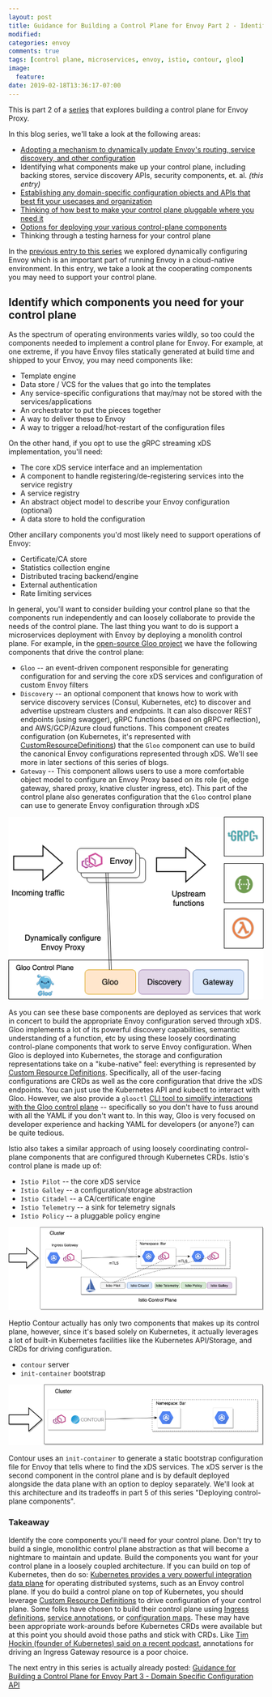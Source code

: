 ```yaml
---
layout: post
title: Guidance for Building a Control Plane for Envoy Part 2 - Identify Components
modified:
categories: envoy
comments: true
tags: [control plane, microservices, envoy, istio, contour, gloo]
image:
  feature:
date: 2019-02-18T13:36:17-07:00
---
```


This is part 2 of a [series](https://blog.christianposta.com/envoy/guidance-for-building-a-control-plane-to-manage-envoy-proxy-based-infrastructure/) that explores building a control plane for Envoy Proxy. 

In this blog series, we'll take a look at the following areas:

* [Adopting a mechanism to dynamically update Envoy's routing, service discovery, and other configuration](https://blog.christianposta.com/envoy/guidance-for-building-a-control-plane-to-manage-envoy-proxy-based-infrastructure/)
* Identifying what components make up your control plane, including backing stores, service discovery APIs, security components, et. al. _(this entry)_
* [Establishing any domain-specific configuration objects and APIs that best fit your usecases and organization](https://blog.christianposta.com/envoy/guidance-for-building-a-control-plane-for-envoy-domain-specific-configuration-api/)
* [Thinking of how best to make your control plane pluggable where you need it](https://blog.christianposta.com/guidance-for-building-a-control-plane-for-envoy-build-for-pluggability/)
* [Options for deploying your various control-plane components](https://blog.christianposta.com/guidance-for-building-a-control-plane-for-envoy-deployment-tradeoffs/)
* Thinking through a testing harness for your control plane

In the [previous entry to this series](https://blog.christianposta.com/envoy/guidance-for-building-a-control-plane-to-manage-envoy-proxy-based-infrastructure/) we explored dynamically configuring Envoy which is an important part of running Envoy in a cloud-native environment. In this entry, we take a look at the cooperating components you may need to support your control plane. 


## Identify which components you need for your control plane

As the spectrum of operating environments varies wildly, so too could the components needed to implement a control plane for Envoy. For example, at one extreme, if you have Envoy files statically generated at build time and shipped to your Envoy, you may need components like:

* Template engine
* Data store / VCS for the values that go into the templates
* Any service-specific configurations that may/may not be stored with the services/applications
* An orchestrator to put the pieces together 
* A way to deliver these to Envoy 
* A way to trigger a reload/hot-restart of the configuration files

On the other hand, if you opt to use the gRPC streaming xDS implementation, you'll need:

* The core xDS service interface and an implementation
* A component to handle registering/de-registering services into the service registry
* A service registry
* An abstract object model to describe your Envoy configuration (optional)
* A data store to hold the configuration


Other ancillary components you'd most likely need to support operations of Envoy:

* Certificate/CA store
* Statistics collection engine
* Distributed tracing backend/engine
* External authentication
* Rate limiting services

In general, you'll want to consider building your control plane so that the components run independently and can loosely collaborate to provide the needs of the control plane. The last thing you want to do is support a microservices deployment with Envoy by deploying a monolith control plane. For example, in the [open-source Gloo project](https://gloo.solo.io) we have the following components that drive the control plane:

* `Gloo` -- an event-driven component responsible for generating configuration for and serving the core xDS services and configuration of custom Envoy filters
* `Discovery` -- an optional component that knows how to work with service discovery services (Consul, Kubernetes, etc) to discover and advertise upstream clusters and endpoints. It can also discover REST endpoints (using swagger), gRPC functions (based on gRPC reflection), and AWS/GCP/Azure cloud functions. This component creates configuration (on Kubernetes, it's represented with [CustomResourceDefinitions](https://kubernetes.io/docs/concepts/extend-kubernetes/api-extension/custom-resources/)) that the `Gloo` component can use to build the canonical Envoy configurations represented through xDS. We'll see more in later sections of this series of blogs.
* `Gateway` -- This component allows users to use a more comfortable object model to configure an Envoy Proxy based on its role (ie, edge gateway, shared proxy, knative cluster ingress, etc). This part of the control plane also generates configuration that the `Gloo` control plane can use to generate Envoy configuration through xDS

![](/images/control-plane/gloo-control-plane.png)

As  you can see these base components are deployed as services that work in concert to build the appropriate Envoy configuration served through xDS. Gloo implements a lot of its powerful discovery capabilities, semantic understanding of a function, etc by using these loosely coordinating control-plane components that work to serve Envoy configuration. When Gloo is deployed into Kubernetes, the storage and configuration representations take on a "kube-native" feel: everything is represented by [Custom Resource Definitions](https://kubernetes.io/docs/concepts/extend-kubernetes/api-extension/custom-resources/). Specifically, all of the user-facing configurations are CRDs as well as the core configuration that drive the xDS endpoints. You can just use the Kubernetes API and kubectl to interact with Gloo. However, we also provide a `glooctl` [CLI tool to simplify interactions with the Gloo control plane](https://gloo.solo.io/cli/) -- specifically so you don't have to fuss around with all the YAML if you don't want to. In this way, Gloo is very focused on developer experience and hacking YAML for developers (or anyone?) can be quite tedious.

Istio also takes a similar approach of using loosely coordinating control-plane components that are configured through Kubernetes CRDs. Istio's control plane is made up of:

* `Istio Pilot` -- the core xDS service
* `Istio Galley` -- a configuration/storage abstraction 
* `Istio Citadel` -- a CA/certificate engine
* `Istio Telemetry` -- a sink for telemetry signals
* `Istio Policy` -- a pluggable policy engine

![](/images/control-plane/istio-control-plane.png)


Heptio Contour actually has only two components that makes up its control plane, however, since it's based solely on Kubernetes, it actually leverages a lot of built-in Kubernetes facilities like the Kubernetes API/Storage, and CRDs for driving configuration. 

* `contour` server
* `init-container` bootstrap

![](/images/control-plane/contour-control-plane.png)

Contour uses an `init-container` to generate a static bootstrap configuration file for Envoy that tells where to find the xDS services. The xDS server is the second component in the control plane and is by default deployed alongside the data plane with an option to deploy separately. We'll look at this architecture and its tradeoffs in part 5 of this series "Deploying control-plane components".

### Takeaway
Identify the core components you'll need for your control plane. Don't try to build a single, monolithic control plane abstraction as that will become a nightmare to maintain and update. Build the components you want for your control plane in a loosely coupled architecture. If you can build on top of Kubernetes, then do so: [Kubernetes provides a very powerful integration data plane](https://medium.com/@allingeek/kubernetes-as-a-common-ops-data-plane-f8f2cf40cd59) for operating distributed systems, such as an Envoy control plane. If you do build a control plane on top of Kubernetes, you should leverage [Custom Resource Definitions](https://kubernetes.io/docs/concepts/extend-kubernetes/api-extension/custom-resources/) to drive configuration of your control plane. Some folks have chosen to build their control plane using [Ingress definitions](https://github.com/kubernetes/ingress-nginx/blob/master/docs/user-guide/nginx-configuration/annotations.md), [service annotations](https://www.getambassador.io/reference/configuration/), or [configuration maps]( https://www.youtube.com/watch?v=a1tXFUrqt5M&list=PLj6h78yzYM2PF_iYEBntfR0m4KAZET18Q&index=14&t=0s). These may have been appropriate work-arounds before Kubernetes CRDs were available but at this point you should avoid those paths and stick with CRDs. Like [Tim Hockin (founder of Kubernetes) said on a recent podcast](https://kubernetespodcast.com/episode/041-ingress/), annotations for driving an Ingress Gateway resource is a poor choice. 

The next entry in this series is actually already posted: [Guidance for Building a Control Plane for Envoy Part 3 - Domain Specific Configuration API](https://blog.christianposta.com/envoy/guidance-for-building-a-control-plane-for-envoy-domain-specific-configuration-api/)
